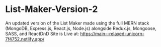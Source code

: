 # List-Maker-Version-2
An updated version of the List Maker made using the full MERN stack (MongoDB, Express.js, React.js, Node.js) alongside Redux.js, Mongoose, SASS, and ReactDnD
Site is Live at: https://main--relaxed-unicorn-7f4752.netlify.app/
